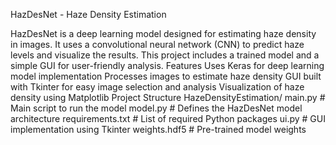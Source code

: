 HazDesNet - Haze Density Estimation

HazDesNet is a deep learning model designed for estimating haze density in images. It uses a convolutional neural network (CNN) to predict haze levels and visualize the results. This project includes a trained model and a simple GUI for user-friendly analysis.
Features
Uses Keras for deep learning model implementation
Processes images to estimate haze density
GUI built with Tkinter for easy image selection and analysis
Visualization of haze density using Matplotlib
Project Structure
HazeDensityEstimation/
 main.py        # Main script to run the model
 model.py       # Defines the HazDesNet model architecture
 requirements.txt # List of required Python packages
 ui.py          # GUI implementation using Tkinter
 weights.hdf5   # Pre-trained model weights
